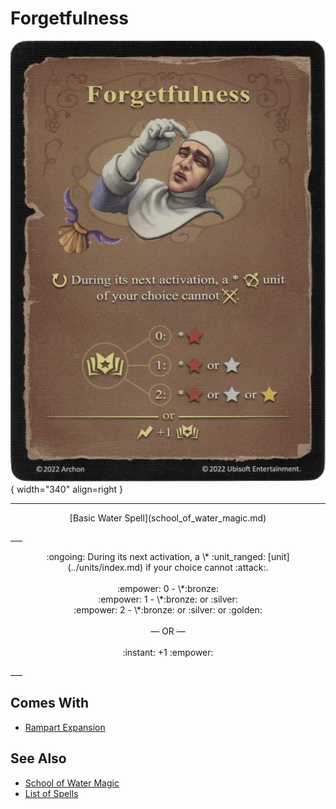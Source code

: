 # Forgetfulness

![Forgetfulness](../assets/spells-forgetfulness.webp){ width="340" align=right }

___
<p style="text-align: center;" markdown>[Basic Water Spell](school_of_water_magic.md)</p>
___
<p style="text-align: center;" markdown>:ongoing: During its next activation, a \* :unit_ranged: [unit](../units/index.md) if your choice cannot :attack:.<br><br>:empower: 0 - \*:bronze:<br>:empower: 1 - \*:bronze: or :silver:<br>:empower: 2 - \*:bronze: or :silver: or :golden:<br><br>— OR —<br><br>:instant: +1 :empower:</p>
___


## Comes With

- [Rampart Expansion](../content/rampart_expansion.md)


## See Also

- [School of Water Magic](school_of_water_magic.md)
- [List of Spells](index.md)
